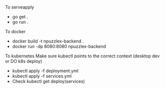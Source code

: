 To serveapply
- go get .
- go run .

To docker
- docker build -t npuzzlex-backend .
- docker run -dp 8080:8080 npuzzlex-backend

To kubernetes
Make sure kubectl points to the correct context (desktop dev or DO k8s deploy)
- kubectl apply -f deployment.yml
- kubectl apply -f services.yml
- Check kubectl get deploy(services)